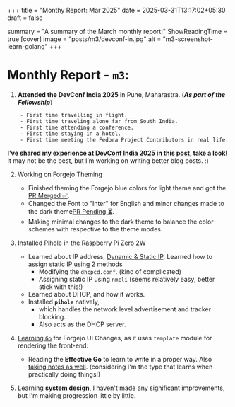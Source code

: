 +++
title = "Monthy Report: Mar 2025"
date = 2025-03-31T13:17:02+05:30
draft = false

summary = "A summary of the March monthly report!"
ShowReadingTime = true
[cover]
image = "posts/m3/devconf-in.jpg"
alt = "m3-screenshot-learn-golang"
+++

# Monthly Report - `m3`:
1. **Attended the DevConf India 2025** in Pune, Maharastra. (**_As part of the Fellowship_**)

```
    - First time travelling in flight.
    - First time traveling alone far from South India.
    - First time attending a conference.
    - First time staying in a hotel.
    - First time meeting the Fedora Project Contributors in real life.
```

**I’ve shared my experience at [DevConf India 2025 in this post](../devconf-india-2025/devconf-india-2025.md), take a look!** It may not be the best, but I’m working on writing better blog posts. :)

2. Working on Forgejo Theming
    - Finished theming the Forgejo blue colors for light theme and got the [PR Merged ✅](https://codeberg.org/fedora/forgejo/pulls/12).
    - Changed the Font to "Inter" for English and minor changes made to the dark theme[PR Pending ⏳](https://codeberg.org/fedora/forgejo/pulls/13).
    - Making minimal changes to the dark theme to balance the color schemes with respective to the theme modes.

3. Installed Pihole in the Raspberry Pi Zero 2W
    - Learned about IP address, [Dynamic & Static IP](https://iamyaash.github.io/stashed/posts/static-dynamic-ip/). Learned how to assign static IP using 2 methods
      - Modifying the `dhcpcd.conf`. (kind of complicated)
      - Assigning static IP using `nmcli` (seems relatively easy, better stick with this!)
    - Learned about DHCP, and how it works.
    - Installed **`pihole`** natively, 
        - which handles the network level advertisement and tracker blocking.
        - Also acts as the DHCP server.

4. [Learning `Go`](https://github.com/iamyaash/learn-go) for Forgejo UI Changes, as it uses `template` module for rendering the front-end:
    - Reading the **Effective Go** to learn to write in a proper way. Also [taking notes as well](https://github.com/iamyaash/learn-go/tree/main/effective-go). (considering I'm the type that learns when practically doing things!)

5. Learning **system design**, I haven't made any significant improvements, but I'm making progression little by little.
